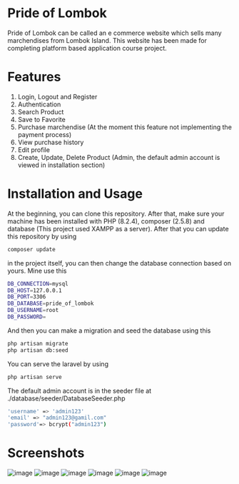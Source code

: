 # Pride of Lombok
Pride of Lombok can be called an e commerce website which sells many marchendises from Lombok Island. This website has been made for completing platform based application course project.

# Features
1. Login, Logout and Register
2. Authentication
3. Search Product
4. Save to Favorite
5. Purchase marchendise (At the moment this feature not implementing the payment process)
6. View purchase history
7. Edit profile
8. Create, Update, Delete Product (Admin, the default admin account is viewed in installation section)

# Installation and Usage
At the beginning, you can clone this repository. After that, make sure your machine has been installed with PHP (8.2.4), composer (2.5.8) and database (This project used XAMPP as a server). After that you can update this repository by using
```bash
composer update
```
in the project itself, you can then change the database connection based on yours. Mine use this
```bash
DB_CONNECTION=mysql
DB_HOST=127.0.0.1
DB_PORT=3306
DB_DATABASE=pride_of_lombok
DB_USERNAME=root
DB_PASSWORD=
```
And then you can make a migration and seed the database using this
```bash
php artisan migrate
php artisan db:seed
```

You can serve the laravel by using
```bash
php artisan serve
```

The default admin account is in the seeder file at ./database/seeder/DatabaseSeeder.php
```bash
'username' => 'admin123'
'email' => "admin123@gamil.com"
'password'=> bcrypt("admin123")
```

# Screenshots 
![image](https://github.com/ismarapw/pride-of-lombok/assets/76652264/8df1f2ed-90a1-4616-a8b4-b8e5e9e8ce85)
![image](https://github.com/ismarapw/pride-of-lombok/assets/76652264/ad293b42-ac3a-4eec-9604-ce2cee43c83c)
![image](https://github.com/ismarapw/pride-of-lombok/assets/76652264/31608b55-8b1f-4a6c-95d2-6e768f2f5b40)
![image](https://github.com/ismarapw/pride-of-lombok/assets/76652264/ce056833-e200-43d1-995e-d410d77f3450)
![image](https://github.com/ismarapw/pride-of-lombok/assets/76652264/62045280-e49b-4c31-9d02-626c26404b3c)
![image](https://github.com/ismarapw/pride-of-lombok/assets/76652264/5bb36b78-433d-4b7a-89ef-5369dbe00a10)





